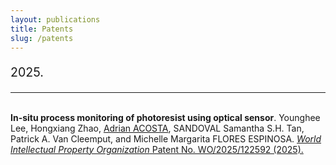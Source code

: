```yaml
---
layout: publications
title: Patents
slug: /patents
---
```


<p style="font-size: 1.4em;">2025.</p><hr style="margin-bottom: 5 px;">
<br/><span style="font-weight: bold">In-situ process monitoring of photoresist using optical sensor</span>.
Younghee Lee, Hongxiang Zhao, <u>Adrian ACOSTA</u>, SANDOVAL Samantha S.H. Tan, Patrick A. Van Cleemput, and Michelle Margarita FLORES ESPINOSA. <a href="https://patentscope.wipo.int/search/en/detail.jsf?docId=WO2025122592"><i>World Intellectual Property Organization</i> Patent No. WO/2025/122592 (2025).</a>

